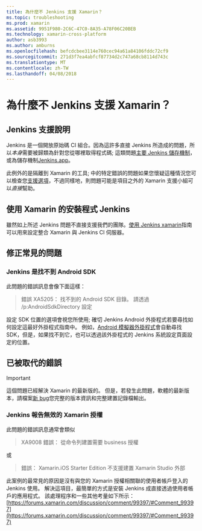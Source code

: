 ```yaml
---
title: 為什麼不 Jenkins 支援 Xamarin？
ms.topic: troubleshooting
ms.prod: xamarin
ms.assetid: 9951F980-2C6C-47C0-8A35-A78F06C20BEB
ms.technology: xamarin-cross-platform
author: asb3993
ms.author: amburns
ms.openlocfilehash: befcdcbee3114e760cec94a61a84106fddc72cf9
ms.sourcegitcommit: 271d3f7ea4abfcf87734d2c747a68cb8114d743c
ms.translationtype: MT
ms.contentlocale: zh-TW
ms.lasthandoff: 04/08/2018
---
```

# <a name="why-isnt-jenkins-supported-by-xamarin"></a>為什麼不 Jenkins 支援 Xamarin？

## <a name="jenkins-support-explanation"></a>Jenkins 支援說明

Jenkins 是一個開放原始碼 CI 組合。因為這許多直接 Jenkins 所造成的問題，所以*本身*需要被歸類為針對您從哪裡取得程式碼; 這類問題[主要 Jenkins 儲存機制](https://github.com/jenkinsci/jenkins)，或為儲存機制[Jenkins.app](https://github.com/stisti/jenkins-app)。

此例外的是隔離到 Xamarin 的工具; 中的特定錯誤的問題如果您懷疑這種情況您可以檢查您[支援選項](~/cross-platform/troubleshooting/support-options.md)，不過同樣地，則問題可能是項目之外的 Xamarin 支援小組可以*直接*幫助。

## <a name="setup-jenkins-with-xamarin"></a>使用 Xamarin 的安裝程式 Jenkins

雖然如上所述 Jenkins 問題不直接支援我們的團隊。[使用 Jenkins xamarin](~/tools/ci/jenkins-walkthrough.md)指南可以用來設定整合 Xamarin 與 Jenkins CI 伺服器。 

## <a name="fixes-for-common-issues"></a>修正常見的問題
### <a name="jenkins-is-unable-to-find-the-android-sdk"></a>Jenkins 是找不到 Android SDK

此問題的錯誤訊息會像下面這樣：

> 錯誤 XA5205： 找不到的 Android SDK 目錄。 請透過 /p:AndroidSdkDirectory 設定

設定 SDK 位置的選項會視您所使用; 確切 Jenkins Android 外掛程式若要尋找如何設定這最好外掛程式指南中。 例如，[Android 模擬器外掛程式](https://wiki.jenkins-ci.org/display/JENKINS/Android+Emulator+Plugin#AndroidEmulatorPlugin-Systemconfiguration)會自動尋找 SDK，但是，如果找不到它，也可以透過該外掛程式的 Jenkins 系統設定頁面設定的位置。 


## <a name="deprecated-errors"></a>已被取代的錯誤

> [!IMPORTANT]
> 這個問題已經解決 Xamarin 的最新版的。 但是，若發生此問題，軟體的最新版本，請檔案[新 bug](~/cross-platform/troubleshooting/questions/howto-file-bug.md)您完整的版本資訊和完整建置記錄檔輸出。



### <a name="jenkins-reports-an-invalid-xamarin-license"></a>Jenkins 報告無效的 Xamarin 授權
此問題的錯誤訊息通常會類似

> XA9008 錯誤： 從命令列建置需要 business 授權

或

> 錯誤： Xamarin.iOS Starter Edition 不支援建置 Xamarin Studio 外部 

此案例的最常見的原因是沒有與您的 Xamarin 授權相關聯的使用者帳戶登入的 Jenkins 使用。 解決這項目，最簡單的方式是安裝 Jenkins 成直接透過使用者帳戶的應用程式。 該處理程序和一些其他考量如下所示： [https://forums.xamarin.com/discussion/comment/99397/#Comment_99397](https://forums.xamarin.com/discussion/comment/99397/#Comment_99397)
